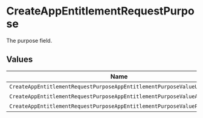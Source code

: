 # CreateAppEntitlementRequestPurpose

The purpose field.


## Values

| Name                                                                      | Value                                                                     |
| ------------------------------------------------------------------------- | ------------------------------------------------------------------------- |
| `CreateAppEntitlementRequestPurposeAppEntitlementPurposeValueUnspecified` | APP_ENTITLEMENT_PURPOSE_VALUE_UNSPECIFIED                                 |
| `CreateAppEntitlementRequestPurposeAppEntitlementPurposeValueAssignment`  | APP_ENTITLEMENT_PURPOSE_VALUE_ASSIGNMENT                                  |
| `CreateAppEntitlementRequestPurposeAppEntitlementPurposeValuePermission`  | APP_ENTITLEMENT_PURPOSE_VALUE_PERMISSION                                  |
